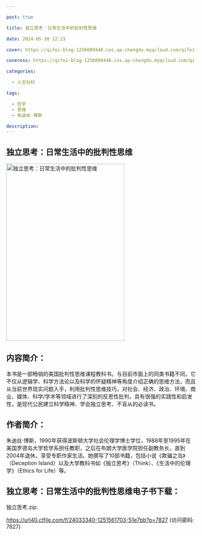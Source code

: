 ```yaml
---

post: true

title: 独立思考：日常生活中的批判性思维

date: 2024-05-30 12:23

cover: https://qifei-blog-1256009448.cos.ap-chengdu.myqcloud.com/qifei-blog/s28704095.jpg

coveross: https://qifei-blog-1256009448.cos.ap-chengdu.myqcloud.com/qifei-blog/s28704095.jpg

categories:

  - 人文社科

tags:

  - 哲学
  - 思维
  - 朱迪丝·博斯

description:
---
```


## 独立思考：日常生活中的批判性思维

<img alt="独立思考：日常生活中的批判性思维" class="aligncenter loading" data-was-processed="true" decoding="async" fetchpriority="high" height="471" src="https://qifei-blog-1256009448.cos.ap-chengdu.myqcloud.com/qifei-blog/s28704095.jpg" style="cursor: zoom-in;" width="314"/>

## 内容简介：

本书是一部畅销的美国批判性思维课程教科书。与目前市面上的同类书籍不同，它不仅从逻辑学、科学方法论以及科学的怀疑精神等角度介绍正确的思维方法，而且从当前世界现实问题入手，利用批判性思维技巧，对社会、经济、政治、环境、商业、媒体、科学/学术等领域进行了深刻的反思性批判，具有很强的实践性和启发性，是现代公民建立科学精神、学会独立思考、不盲从的必读书。

## 作者简介：

朱迪丝·博斯，1990年获得波斯顿大学社会伦理学博士学位，1988年至1995年在美国罗德岛大学哲学系担任教职，之后在布朗大学医学院担任副教务长，直到2004年退休，享受专职作家生活。她撰写了10部书籍，包括小说《欺骗之岛》（Deception Island）以及大学教科书如《独立思考》（Think）、《生活中的伦理学》（Ethics for Life）等。

## 独立思考：日常生活中的批判性思维电子书下载：

独立思考.zip: 

https://url40.ctfile.com/f/24033340-1251561703-51e7bb?p=7827 (访问密码: 7827)
